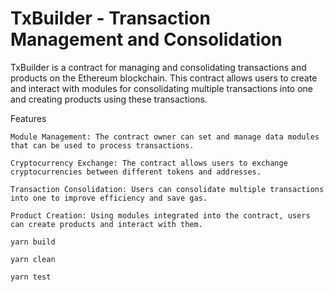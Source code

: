 # TxBuilder - Transaction Management and Consolidation

TxBuilder is a contract for managing and consolidating transactions and products on the Ethereum blockchain. This contract allows users to create and interact with modules for consolidating multiple transactions into one and creating products using these transactions.

Features

    Module Management: The contract owner can set and manage data modules that can be used to process transactions.

    Cryptocurrency Exchange: The contract allows users to exchange cryptocurrencies between different tokens and addresses.

    Transaction Consolidation: Users can consolidate multiple transactions into one to improve efficiency and save gas.

    Product Creation: Using modules integrated into the contract, users can create products and interact with them.

```shell
yarn build

yarn clean

yarn test
```
